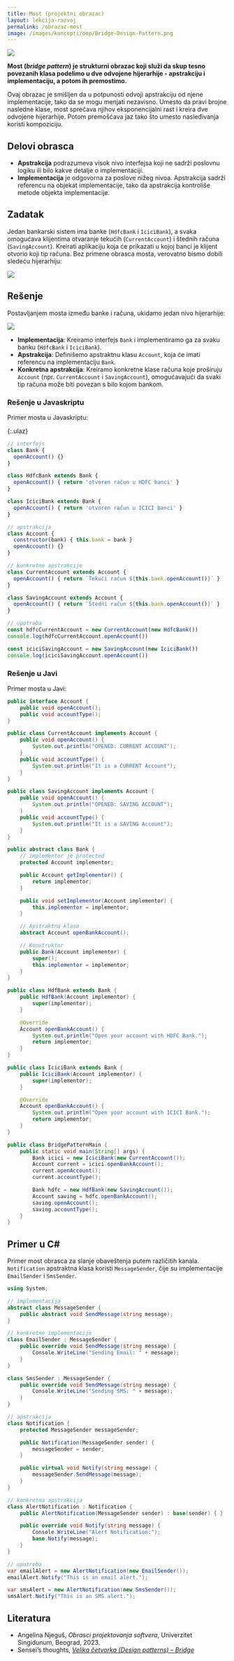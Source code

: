 ```yaml
---
title: Most (projektni obrazac)
layout: lekcija-razvoj
permalink: /obrazac-most
image: /images/koncepti/oop/Bridge-Design-Pattern.png
---
```


![]({{page.image}})

**Most (*bridge pattern*) je strukturni obrazac koji služi da skup tesno povezanih klasa podelimo u dve odvojene hijerarhije - apstrakciju i implementaciju, a potom ih premostimo.** 

Ovaj obrazac je smišljen da u potpunosti odvoji apstrakciju od njene implementacije, tako da se mogu menjati nezavisno. Umesto da pravi brojne nasledne klase, most sprečava njihov eksponencijalni rast i kreira dve odvojene hijerarhije. Potom premošćava jaz tako što umesto nasleđivanja koristi kompoziciju. 

## Delovi obrasca

* **Apstrakcija** podrazumeva visok nivo interfejsa koji ne sadrži poslovnu logiku ili bilo kakve detalje o implementaciji. 
* **Implementacija** je odgovorna za poslove nižeg nivoa. 
Apstrakcija sadrži referencu na objekat implementacije, tako da apstrakcija kontroliše metode objekta implementacije. 

## Zadatak

Jedan bankarski sistem ima banke (`HdfcBank` i `IciciBank`), a svaka omogućava klijentima otvaranje tekućih (`CurrentAccount`) i štednih računa (`SavingAccount`). Kreirati aplikaciju koja će prikazati u kojoj banci je klijent otvorio koji tip računa. Bez primene obrasca mosta, verovatno bismo dobili sledeću hijerarhiju:

![](/images/koncepti/oop/most-primer-1.png)

## Rešenje

Postavljanjem mosta između banke i računa, ukidamo jedan nivo hijerarhije:

![](/images/koncepti/oop/most-primer-2.png)

- **Implementacija**: Kreiramo interfejs `Bank` i implementiramo ga za svaku banku (`HdfcBank` i `IciciBank`).
- **Apstrakcija**: Definišemo apstraktnu klasu `Account`, koja će imati referencu na implementaciju `Bank`.
- **Konkretna apstrakcija**: Kreiramo konkretne klase računa koje proširuju `Account` (npr. `CurrentAccount` i `SavingAccount`), omogućavajući da svaki tip računa može biti povezan s bilo kojom bankom.

### Rešenje u Javaskriptu

Primer mosta u Javaskriptu:

{:.ulaz}
```js
// interfejs
class Bank {
  openAccount() {}
}

class HdfcBank extends Bank {
  openAccount() { return 'otvoren račun u HDFC banci' }
}

class IciciBank extends Bank {
  openAccount() { return 'otvoren račun u ICICI banci' }
}

// apstrakcija
class Account {
  constructor(bank) { this.bank = bank }
  openAccount() {}
}

// konkretne apstrakcije
class CurrentAccount extends Account {
  openAccount() { return `Tekući račun ${this.bank.openAccount()}` }
}

class SavingAccount extends Account {
  openAccount() { return `Štedni račun ${this.bank.openAccount()}` }
}

// upotreba
const hdfcCurrentAccount = new CurrentAccount(new HdfcBank())
console.log(hdfcCurrentAccount.openAccount())

const iciciSavingAccount = new SavingAccount(new IciciBank())
console.log(iciciSavingAccount.openAccount())
```

### Rešenje u Javi

Primer mosta u Javi:

```java
public interface Account {
    public void openAccount();
    public void accountType();
}

public class CurrentAccount implements Account {
    public void openAccount() {
        System.out.println("OPENED: CURRENT ACCOUNT");
    }
    public void accountType() {
        System.out.println("It is a CURRENT Account");
    }
}

public class SavingAccount implements Account {
    public void openAccount() {
        System.out.println("OPENED: SAVING ACCOUNT");
    }
    public void accountType() {
        System.out.println("It is a SAVING Account");
    }
}

public abstract class Bank {
    // implementor je protected
    protected Account implementor;

    public Account getImplementor() {
        return implementor;
    }

    public void setImplementor(Account implementor) {
        this.implementor = implementor;
    }

    // Apstraktna klasa
    abstract Account openBankAccount();

    // Konstruktor
    public Bank(Account implementor) {
        super();
        this.implementor = implementor;
    }
}

public class HdfBank extends Bank {
    public HdfBank(Account implementor) {
        super(implementor);
    }

    @Override
    Account openBankAccount() {
        System.out.println("Open your account with HDFC Bank.");
        return implementor;
    }
}

public class IciciBank extends Bank {
    public IciciBank(Account implementor) {
        super(implementor);
    }

    @Override
    Account openBankAccount() {
        System.out.println("Open your account with ICICI Bank.");
        return implementor;
    }
}

public class BridgePatternMain {
    public static void main(String[] args) {
        Bank icici = new IciciBank(new CurrentAccount());
        Account current = icici.openBankAccount();
        current.openAccount();
        current.accountType();

        Bank hdfc = new HdfBank(new SavingAccount());
        Account saving = hdfc.openBankAccount();
        saving.openAccount();
        saving.accountType();
    }
}
```

## Primer u C#

Primer most obrasca za slanje obaveštenja putem različitih kanala. `Notification` apstraktna klasa koristi `MessageSender`, čije su implementacije `EmailSender` i `SmsSender`. 

```cs
using System;

// implementacija
abstract class MessageSender {
    public abstract void SendMessage(string message);
}

// konkretne implementacije
class EmailSender : MessageSender {
    public override void SendMessage(string message) {
        Console.WriteLine("Sending Email: " + message);
    }
}

class SmsSender : MessageSender {
    public override void SendMessage(string message) {
        Console.WriteLine("Sending SMS: " + message);
    }
}

// apstrakcija
class Notification {
    protected MessageSender messageSender;

    public Notification(MessageSender sender) {
        messageSender = sender;
    }

    public virtual void Notify(string message) {
        messageSender.SendMessage(message);
    }
}

// konkretna apstrakcija
class AlertNotification : Notification {
    public AlertNotification(MessageSender sender) : base(sender) { }

    public override void Notify(string message) {
        Console.WriteLine("Alert Notification:");
        base.Notify(message);
    }
}

// upotreba
var emailAlert = new AlertNotification(new EmailSender());
emailAlert.Notify("This is an email alert.");

var smsAlert = new AlertNotification(new SmsSender());
smsAlert.Notify("This is an SMS alert.");
```

## Literatura
- Angelina Njeguš, *Obrasci projektovanja softvera*, Univerzitet Singidunum, Beograd, 2023.
- Sensei’s thoughts, *[Velika četvorka (Design patterns) – Bridge](https://senseithoughts.wordpress.com/2007/05/29/velika-cetvorka-design-patterns-bridge/)*
